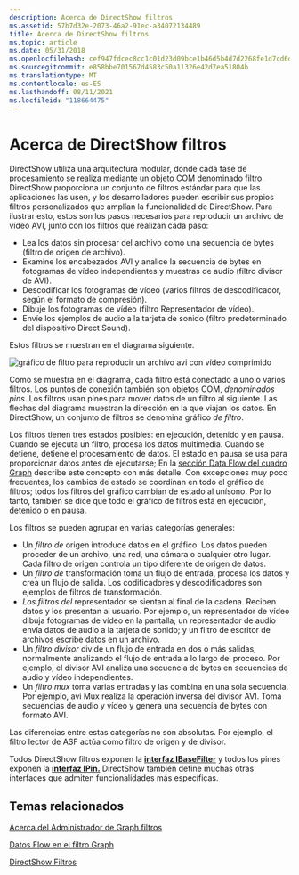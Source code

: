 ```yaml
---
description: Acerca de DirectShow filtros
ms.assetid: 57b7d32e-2073-46a2-91ec-a34072134489
title: Acerca de DirectShow filtros
ms.topic: article
ms.date: 05/31/2018
ms.openlocfilehash: cef947fdcec8cc1c01d23d09bce1b46d5b4d7d2268fe1d7cd6df6a57b54d42ca
ms.sourcegitcommit: e858bbe701567d4583c50a11326e42d7ea51804b
ms.translationtype: MT
ms.contentlocale: es-ES
ms.lasthandoff: 08/11/2021
ms.locfileid: "118664475"
---
```

# <a name="about-directshow-filters"></a>Acerca de DirectShow filtros

DirectShow utiliza una arquitectura modular, donde cada fase de procesamiento se realiza mediante un objeto COM denominado filtro. DirectShow proporciona un conjunto de filtros estándar para que las aplicaciones las usen, y los desarrolladores pueden escribir sus propios filtros personalizados que amplían la funcionalidad de DirectShow. Para ilustrar esto, estos son los pasos necesarios para reproducir un archivo de vídeo AVI, junto con los filtros que realizan cada paso:

-   Lea los datos sin procesar del archivo como una secuencia de bytes (filtro de origen de archivo).
-   Examine los encabezados AVI y analice la secuencia de bytes en fotogramas de vídeo independientes y muestras de audio (filtro divisor de AVI).
-   Descodificar los fotogramas de vídeo (varios filtros de descodificador, según el formato de compresión).
-   Dibuje los fotogramas de vídeo (filtro Representador de vídeo).
-   Envíe los ejemplos de audio a la tarjeta de sonido (filtro predeterminado del dispositivo Direct Sound).

Estos filtros se muestran en el diagrama siguiente.

![gráfico de filtro para reproducir un archivo avi con vídeo comprimido](images/avi-filter-graph.png)

Como se muestra en el diagrama, cada filtro está conectado a uno o varios filtros. Los puntos de conexión también son objetos COM, *denominados pins*. Los filtros usan pines para mover datos de un filtro al siguiente. Las flechas del diagrama muestran la dirección en la que viajan los datos. En DirectShow, un conjunto de filtros se denomina gráfico *de filtro*.

Los filtros tienen tres estados posibles: en ejecución, detenido y en pausa. Cuando se ejecuta un filtro, procesa los datos multimedia. Cuando se detiene, detiene el procesamiento de datos. El estado en pausa se usa para proporcionar datos antes de ejecutarse; En la [sección Data Flow del cuadro Graph](data-flow-in-the-filter-graph.md) describe este concepto con más detalle. Con excepciones muy poco frecuentes, los cambios de estado se coordinan en todo el gráfico de filtros; todos los filtros del gráfico cambian de estado al unísono. Por lo tanto, también se dice que todo el gráfico de filtros está en ejecución, detenido o en pausa.

Los filtros se pueden agrupar en varias categorías generales:

-   Un *filtro de* origen introduce datos en el gráfico. Los datos pueden proceder de un archivo, una red, una cámara o cualquier otro lugar. Cada filtro de origen controla un tipo diferente de origen de datos.
-   Un *filtro de* transformación toma un flujo de entrada, procesa los datos y crea un flujo de salida. Los codificadores y descodificadores son ejemplos de filtros de transformación.
-   *Los filtros del* representador se sientan al final de la cadena. Reciben datos y los presentan al usuario. Por ejemplo, un representador de vídeo dibuja fotogramas de vídeo en la pantalla; un representador de audio envía datos de audio a la tarjeta de sonido; y un filtro de escritor de archivos escribe datos en un archivo.
-   Un *filtro divisor* divide un flujo de entrada en dos o más salidas, normalmente analizando el flujo de entrada a lo largo del proceso. Por ejemplo, el divisor AVI analiza una secuencia de bytes en secuencias de audio y vídeo independientes.
-   Un *filtro mux* toma varias entradas y las combina en una sola secuencia. Por ejemplo, avi Mux realiza la operación inversa del divisor AVI. Toma secuencias de audio y vídeo y genera una secuencia de bytes con formato AVI.

Las diferencias entre estas categorías no son absolutas. Por ejemplo, el filtro lector de ASF actúa como filtro de origen y de divisor.

Todos DirectShow filtros exponen la [**interfaz IBaseFilter**](/windows/desktop/api/Strmif/nn-strmif-ibasefilter) y todos los pines exponen la [**interfaz IPin.**](/windows/desktop/api/Strmif/nn-strmif-ipin) DirectShow también define muchas otras interfaces que admiten funcionalidades más específicas.

## <a name="related-topics"></a>Temas relacionados

<dl> <dt>

[Acerca del Administrador de Graph filtros](about-the-filter-graph-manager.md)
</dt> <dt>

[Datos Flow en el filtro Graph](data-flow-in-the-filter-graph.md)
</dt> <dt>

[DirectShow Filtros](directshow-filters.md)
</dt> </dl>

 

 



